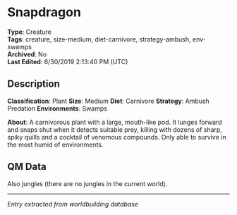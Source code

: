 # Snapdragon

**Type**: Creature  
**Tags**: creature, size-medium, diet-carnivore, strategy-ambush, env-swamps  
**Archived**: No  
**Last Edited**: 6/30/2019 2:13:40 PM (UTC)

## Description
**Classification**:
Plant
**Size**:
Medium
**Diet**:
Carnivore
**Strategy**:
Ambush Predation
**Environments**:
Swamps

**About**:
A carnivorous plant with a large, mouth-like pod. It lunges forward and snaps shut when it detects suitable prey, killing with dozens of sharp, spiky quills and a cocktail of venomous compounds. Only able to survive in the most humid of environments.

## QM Data
Also jungles (there are no jungles in the current world).

---
*Entry extracted from worldbuilding database*
